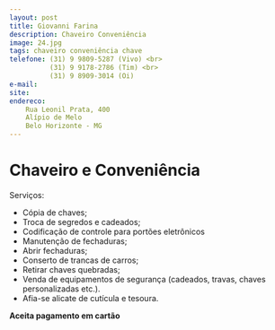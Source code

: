 ```yaml
---
layout: post
title: Giovanni Farina
description: Chaveiro Conveniência
image: 24.jpg
tags: chaveiro conveniência chave 
telefone: (31) 9 9809-5287 (Vivo) <br>
          (31) 9 9178-2786 (Tim) <br>
          (31) 9 8909-3014 (Oi)
e-mail: 
site: 
endereco:
    Rua Leonil Prata, 400  
    Alípio de Melo 
    Belo Horizonte - MG
---
```


# Chaveiro e Conveniência

Serviços:

* Cópia de chaves;
* Troca de segredos e cadeados;
* Codificação de controle para portões eletrônicos
* Manutenção de fechaduras;
* Abrir fechaduras;
* Conserto de trancas de carros;
* Retirar chaves quebradas;
* Venda de equipamentos de segurança (cadeados, travas, chaves personalizadas etc.).
* Afia-se alicate de cutícula e tesoura.

**Aceita pagamento em cartão**


 




